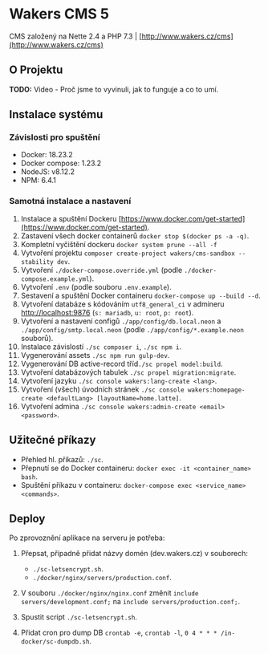 # Wakers CMS 5

CMS založený na Nette 2.4 a PHP 7.3 | [http://www.wakers.cz/cms](http://www.wakers.cz/cms)

## O Projektu
**TODO:** Video - Proč jsme to vyvinuli, jak to funguje a co to umí.


## Instalace systému

### Závislosti pro spuštění
- Docker: 18.23.2
- Docker compose: 1.23.2
- NodeJS: v8.12.2
- NPM: 6.4.1

### Samotná instalace a nastavení
1. Instalace a spuštění Dockeru [https://www.docker.com/get-started](https://www.docker.com/get-started).
1. Zastavení všech docker containerů `docker stop $(docker ps -a -q)`.
1. Kompletní vyčištění dockeru `docker system prune --all -f`
1. Vytvoření projektu `composer create-project wakers/cms-sandbox --stability dev`.
1. Vytvoření `./docker-compose.override.yml` (podle `./docker-compose.example.yml`).
1. Vytvoření `.env` (podle souboru `.env.example`).
1. Sestavení a spuštění Docker containeru `docker-compose up --build --d`.
1. Vytvoření databáze s kódováním `utf8_general_ci` v admineru [http://localhost:9876](http://localhost:9876) (`s: mariadb`, `u: root`, `p: root`).
1. Vytvoření a nastavení configů `./app/config/db.local.neon` a `./app/config/smtp.local.neon` (podle `./app/config/*.example.neon` souborů).
1. Instalace závislostí `./sc composer i`, `./sc npm i`.
1. Vygenerování assets `./sc npm run gulp-dev`.
1. Vygenerování DB active-record tříd`./sc propel model:build`.
1. Vytvoření databázových tabulek `./sc propel migration:migrate`.
1. Vytvoření jazyku `./sc console wakers:lang-create <lang>`.
1. Vytvoření (všech) úvodních stránek `./sc console wakers:homepage-create <defaultLang> [layoutName=home.latte]`.
1. Vytvoření admina `./sc console wakers:admin-create <email> <password>`.

## Užitečné příkazy
- Přehled hl. příkazů: `./sc`.
- Přepnutí se do Docker containeru: `docker exec -it <container_name> bash`.
- Spuštění příkazu v containeru: `docker-compose exec <service_name> <commands>`.

## Deploy
Po zprovoznění aplikace na serveru je potřeba:

1. Přepsat, případně přidat názvy domén (dev.wakers.cz) v souborech:
    - `./sc-letsencrypt.sh`.
    - `./docker/nginx/servers/production.conf`.
    
2. V souboru `./docker/nginx/nginx.conf` změnit `include servers/development.conf;`  na `include servers/production.conf;`.
3. Spustit script `./sc-letsencrypt.sh`.
4. Přidat cron pro dump DB `crontab -e`, `crontab -l`, `0 4 * * * /in-docker/sc-dumpdb.sh`.